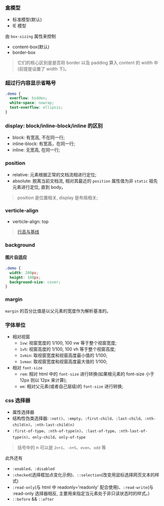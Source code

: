 ### 盒模型

* 标准模型(默认)
* IE 模型

由 `box-sizing` 属性来控制

* content-box(默认)
* border-box

> 它们的核心区别是是否将 border 以及 padding 算入 content 的 width 中(前提是设置了 width 下)。

### 超过行内容显示省略号

```css
.demo {
  overflow: hidden;
  white-space: nowrap;
  text-overflow: ellipsis;
}
```

### display: block/inline-block/inline 的区别

* block: 有宽高, 不在同一行;
* inline-block: 有宽高，在同一行;
* inline: 无宽高, 在同一行;

### position

* relative: 元素根据正常的文档流相进行定位;
* absolute: 脱离当前文档流, 相对其最近的 `position` 属性值为非 `static` 祖先元素进行定位, 直到 body。

> position 是位置相关, display 是布局相关;

### verticle-align

* verticle-align: top

> [行高与基线](https://blog.csdn.net/lulujiajiawenwen/article/details/8245201)

### background

#### 图片自适应

```css
.demo {
  width: 200px;
  height: 100px;
  background-size: cover;
}
```

### margin

`margin` 的百分比值是以父元素的宽度作为解析基准的。

### 字体单位

* 相对视窗
  * `1vw`: 视窗宽度的 1/100, 100 vw 等于整个视窗宽度;
  * `1vh`: 视窗高度的 1/100, 100 vh 等于整个视窗高度;
  * `1vmin`: 取视窗宽度和视窗高度最小值的 1/100;
  * `1vmax`: 取视窗宽度和视窗高度最大值的 1/100;
* 相对 `font-size`
  * `rem`: 相对 html 中的 `font-size` 进行转换(如果根元素的 font-size 小于 12px 则以 12px 来计算);
  * `em`: 相对父元素(或者自己层级)的 `font-size` 进行转换;

### css 选择器

* 属性选择器
* 结构性伪类选择器: `:not()`、`:empty`、`:first-child`、`:last-child`、`:nth-child(n)`、`:nth-last-child(n)`
* `:first-of-type`、`:nth-of-type(n)`、`:last-of-type`、`:nth-last-of-type(n)`、`only-child`、`only-of-type`

> 括号中的 n 可以是 `2n+1`、`-n+5`、`even`、`odd` 等

此外还有

* `:enabled`、`:disabled`
* `:checked`(选择框加点变化示例)、`::selection`(改变用鼠标选择网页文本的样式)
* `:read-only`(与 html 中 readonly='readonly' 配合使用)、`:read-write`(与 :read-only 选择器相反, 主要用来指定当元素处于非只读状态时的样式。)
* `::before` && `::after`
